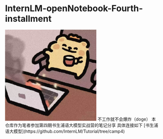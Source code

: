 # InternLM-openNotebook-Fourth-installment
<img src="1.jpg" alt="image1" width="300">
不工作就不会爆炸（doge）
本仓库作为笔者参加第四期书生浦语大模型实战营的笔记分享   
具体连接如下
[书生浦语大模型](https://github.com/InternLM/Tutorial/tree/camp4)
